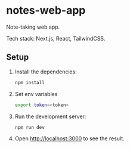 # notes-web-app

Note-taking web app.

Tech stack: Next.js, React, TailwindCSS.

## Setup

1. Install the dependencies:
    ```bash
    npm install
    ```

2. Set env variables
    ```bash
    export token=<token>
    ```

3. Run the development server:
    ```bash
    npm run dev

4. Open [http://localhost:3000](http://localhost:3000) to see the result.
